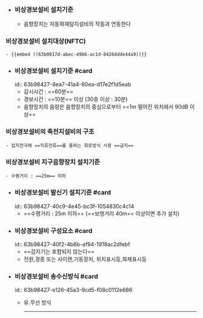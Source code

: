 - ### 비상경보설비 설치기준
	- 음향장치는 자동화재탐지설비의 작동과 연동한다
### 비상경보설비 설치대상(NFTC)
	- {{embed ((63b0017d-abec-49b6-ac1d-84264dde44a9))}}
- ### 비상경보설비 설치기준 #card
  id:: 63b98427-8ea7-41a4-80ea-d17e2f1d5eab
	- 감시시간 : ==60분==
	- 경보시간 : ==10분== 이상 (30층 이상 : 30분)
	- 음향장치의 음량은 음향장치의 중심으로부터 ==1m 떨어진 위치에서 90dB 이상==
### 비상경보설비의 축전지설비의 구조
	- 접지전극에 ==직류전류==를 통하는 회로방식 사용 ==금지==
### 비상경보설비 지구음향장치 설치기준
	- 수평거리 : ==25m== 이하
- ### 비상경보설비 발신기 설치기준 #card
  id:: 63b98427-40c9-4e45-bc3f-1054830c4c14
	- ==수평거리 : 25m 이하== (==보행거리 40m== 이상이면 추가 설치)
- ### 비상경보설비 구성요소 #card
  id:: 63b98427-40f2-4b8b-af94-1918ac2dfebf
	- ==감지기는 포함되지 않는다==
	- 전원,경종 또는 사이렌,기동장치, 위치표시등,화재표시등
- ### 비상경보설비 송수신방식 #card
  id:: 63b98427-e126-45a3-9cd5-f08c0112e686
	- 유.무선 방식
	  
	  
	  
	  
	  ---